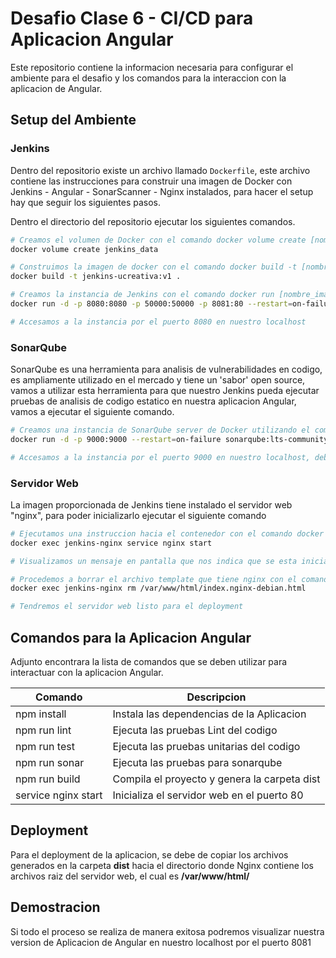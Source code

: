 # Desafio Clase 6 - CI/CD para Aplicacion Angular

Este repositorio contiene la informacion necesaria para configurar el ambiente para el desafio y los comandos para la interaccion con la aplicacion de Angular.

## Setup del Ambiente

### Jenkins

Dentro del repositorio existe un archivo llamado `Dockerfile`, este archivo contiene las instrucciones para construir una imagen de Docker con Jenkins - Angular - SonarScanner - Nginx instalados, para hacer el setup hay que seguir los siguientes pasos.

Dentro el directorio del repositorio ejecutar los siguientes comandos.
```sh
# Creamos el volumen de Docker con el comando docker volume create [nombre_volumen]
docker volume create jenkins_data

# Construimos la imagen de docker con el comando docker build -t [nombre_imagen]:[tag] [contexto]
docker build -t jenkins-ucreativa:v1 .

# Creamos la instancia de Jenkins con el comando docker run [nombre_image]:[tag]
docker run -d -p 8080:8080 -p 50000:50000 -p 8081:80 --restart=on-failure --mount "type=volume,src=jenkins_data,dst=/var/jenkins_home" --name jenkins-nginx jenkins-ucreativa:v1

# Accesamos a la instancia por el puerto 8080 en nuestro localhost
```

### SonarQube

SonarQube es una herramienta para analisis de vulnerabilidades en codigo, es ampliamente utilizado en el mercado y tiene un 'sabor' open source, vamos a utilizar esta herramienta para que nuestro Jenkins pueda ejecutar pruebas de analisis de codigo estatico en nuestra aplicacion Angular, vamos a ejecutar el siguiente comando.

```sh
# Creamos una instancia de SonarQube server de Docker utilizando el comando docker run [nombre_image]:[tag]
docker run -d -p 9000:9000 --restart=on-failure sonarqube:lts-community

# Accesamos a la instancia por el puerto 9000 en nuestro localhost, deberemos de cambiar el password inicial se recomienda utilizar el admin123 para efectos de demostracion
```

### Servidor Web

La imagen proporcionada de Jenkins tiene instalado el servidor web "nginx", para poder inicializarlo ejecutar el siguiente comando

```sh
# Ejecutamos una instruccion hacia el contenedor con el comando docker exec [nombre_contenedor] [comando]
docker exec jenkins-nginx service nginx start

# Visualizamos un mensaje en pantalla que nos indica que se esta inicializando el servidor web 'Starting nginx: nginx', luego podemo acceder a la instancia por el puerto 8081 en nuestro localhost

# Procedemos a borrar el archivo template que tiene nginx con el comando exec [nombre_contenedor] [comando]
docker exec jenkins-nginx rm /var/www/html/index.nginx-debian.html

# Tendremos el servidor web listo para el deployment
```

## Comandos para la Aplicacion Angular

Adjunto encontrara la lista de comandos que se deben utilizar para interactuar con la aplicacion Angular.

| Comando             | Descripcion                                   |
| ------------------- |-----------------------------------------------|
| npm install         | Instala las dependencias de la Aplicacion     |
| npm run lint        | Ejecuta las pruebas Lint del codigo           |
| npm run test        | Ejecuta las pruebas unitarias del codigo      |
| npm run sonar       | Ejecuta las pruebas para sonarqube            |
| npm run build       | Compila el proyecto y genera la carpeta dist  |
| service nginx start | Inicializa el servidor web en el puerto 80    |

## Deployment

Para el deployment de la aplicacion, se debe de copiar los archivos generados en la carpeta **dist** hacia el directorio donde Nginx contiene los archivos raiz del servidor web, el cual es **/var/www/html/**

## Demostracion

Si todo el proceso se realiza de manera exitosa podremos visualizar nuestra version de Aplicacion de Angular en nuestro localhost por el puerto 8081

